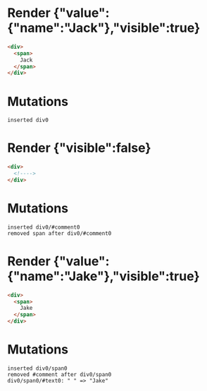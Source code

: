 # Render {"value":{"name":"Jack"},"visible":true}
```html
<div>
  <span>
    Jack
  </span>
</div>
```

# Mutations
```
inserted div0
```


# Render {"visible":false}
```html
<div>
  <!---->
</div>
```

# Mutations
```
inserted div0/#comment0
removed span after div0/#comment0
```


# Render {"value":{"name":"Jake"},"visible":true}
```html
<div>
  <span>
    Jake
  </span>
</div>
```

# Mutations
```
inserted div0/span0
removed #comment after div0/span0
div0/span0/#text0: " " => "Jake"
```